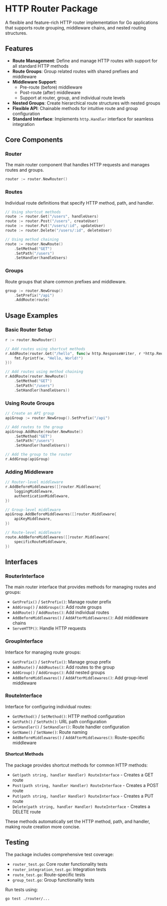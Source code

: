 # HTTP Router Package

A flexible and feature-rich HTTP router implementation for Go applications that supports route grouping, middleware chains, and nested routing structures.

## Features

- **Route Management**: Define and manage HTTP routes with support for all standard HTTP methods
- **Route Groups**: Group related routes with shared prefixes and middleware
- **Middleware Support**: 
  - Pre-route (before) middleware
  - Post-route (after) middleware
  - Support at router, group, and individual route levels
- **Nested Groups**: Create hierarchical route structures with nested groups
- **Flexible API**: Chainable methods for intuitive route and group configuration
- **Standard Interface**: Implements `http.Handler` interface for seamless integration

## Core Components

### Router

The main router component that handles HTTP requests and manages routes and groups.

```go
router := router.NewRouter()
```

### Routes

Individual route definitions that specify HTTP method, path, and handler.

```go
// Using shortcut methods
route := router.Get("/users", handleUsers)
route := router.Post("/users", createUser)
route := router.Put("/users/:id", updateUser)
route := router.Delete("/users/:id", deleteUser)

// Using method chaining
route := router.NewRoute()
    .SetMethod("GET")
    .SetPath("/users")
    .SetHandler(handleUsers)
```

### Groups

Route groups that share common prefixes and middleware.

```go
group := router.NewGroup()
    .SetPrefix("/api")
    .AddRoute(route)
```

## Usage Examples

### Basic Router Setup

```go
r := router.NewRouter()

// Add routes using shortcut methods
r.AddRoute(router.Get("/hello", func(w http.ResponseWriter, r *http.Request) {
    fmt.Fprintf(w, "Hello, World!")
}))

// Add routes using method chaining
r.AddRoute(router.NewRoute()
    .SetMethod("GET")
    .SetPath("/users")
    .SetHandler(handleUsers))
```

### Using Route Groups

```go
// Create an API group
apiGroup := router.NewGroup().SetPrefix("/api")

// Add routes to the group
apiGroup.AddRoute(router.NewRoute()
    .SetMethod("GET")
    .SetPath("/users")
    .SetHandler(handleUsers))

// Add the group to the router
r.AddGroup(apiGroup)
```

### Adding Middleware

```go
// Router-level middleware
r.AddBeforeMiddlewares([]router.Middleware{
    loggingMiddleware,
    authenticationMiddleware,
})

// Group-level middleware
apiGroup.AddBeforeMiddlewares([]router.Middleware{
    apiKeyMiddleware,
})

// Route-level middleware
route.AddBeforeMiddlewares([]router.Middleware{
    specificRouteMiddleware,
})
```

## Interfaces

### RouterInterface

The main router interface that provides methods for managing routes and groups:

- `GetPrefix()` / `SetPrefix()`: Manage router prefix
- `AddGroup()` / `AddGroups()`: Add route groups
- `AddRoute()` / `AddRoutes()`: Add individual routes
- `AddBeforeMiddlewares()` / `AddAfterMiddlewares()`: Add middleware chains
- `ServeHTTP()`: Handle HTTP requests

### GroupInterface

Interface for managing route groups:

- `GetPrefix()` / `SetPrefix()`: Manage group prefix
- `AddRoute()` / `AddRoutes()`: Add routes to the group
- `AddGroup()` / `AddGroups()`: Add nested groups
- `AddBeforeMiddlewares()` / `AddAfterMiddlewares()`: Add group-level middleware

### RouteInterface

Interface for configuring individual routes:

- `GetMethod()` / `SetMethod()`: HTTP method configuration
- `GetPath()` / `SetPath()`: URL path configuration
- `GetHandler()` / `SetHandler()`: Route handler configuration
- `GetName()` / `SetName()`: Route naming
- `AddBeforeMiddlewares()` / `AddAfterMiddlewares()`: Route-specific middleware

#### Shortcut Methods

The package provides shortcut methods for common HTTP methods:

- `Get(path string, handler Handler) RouteInterface` - Creates a GET route
- `Post(path string, handler Handler) RouteInterface` - Creates a POST route
- `Put(path string, handler Handler) RouteInterface` - Creates a PUT route
- `Delete(path string, handler Handler) RouteInterface` - Creates a DELETE route

These methods automatically set the HTTP method, path, and handler, making route creation more concise.

## Testing

The package includes comprehensive test coverage:

- `router_test.go`: Core router functionality tests
- `router_integration_test.go`: Integration tests
- `route_test.go`: Route-specific tests
- `group_test.go`: Group functionality tests

Run tests using:

```bash
go test ./router/...
``` 
